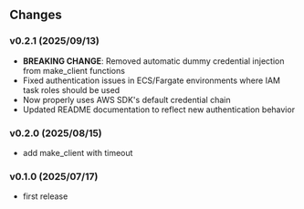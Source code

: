 ## Changes

### v0.2.1 (2025/09/13)
* **BREAKING CHANGE**: Removed automatic dummy credential injection from make_client functions
* Fixed authentication issues in ECS/Fargate environments where IAM task roles should be used
* Now properly uses AWS SDK's default credential chain
* Updated README documentation to reflect new authentication behavior

### v0.2.0 (2025/08/15)
* add make_client with timeout

### v0.1.0 (2025/07/17)
* first release